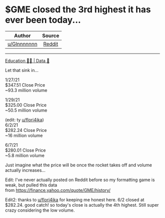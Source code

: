 $GME closed the 3rd highest it has ever been today...
=====================================================

| Author       | Source       | 
| :-------------: |:-------------:|
|  [u/Glnnnnnnn](https://www.reddit.com/user/Glnnnnnnn/) | [Reddit](https://www.reddit.com/r/Superstonk/comments/nurcke/gme_closed_the_3rd_highest_it_has_ever_been_today/) | 

---

[Education 👨‍🏫 | Data 🔢](https://www.reddit.com/r/Superstonk/search?q=flair_name%3A%22Education%20%F0%9F%91%A8%E2%80%8D%F0%9F%8F%AB%20%7C%20Data%20%F0%9F%94%A2%22&restrict_sr=1)

Let that sink in...

1/27/21\
$347.51 Close Price\
~93.3 million volume

1/29/21\
$325.00 Close Price\
~50.5 million volume

(edit: ty [u/flori4ika](https://www.reddit.com/u/flori4ika/))\
6/2/21\
$282.24 Close Price\
~16 million volume

6/7/21\
$280.01 Close Price\
~5.8 million volume

Just imagine what the price will be once the rocket takes off and volume actually increases...

Edit: I've never actually posted on Reddit before so my formatting game is weak, but pulled this data from <https://finance.yahoo.com/quote/GME/history/>

Edit2: thanks to [u/flori4ika](https://www.reddit.com/u/flori4ika/) for keeping me honest here. 6/2 closed at $282.24. good catch! so today's close is actually the 4th highest. Still super crazy considering the low volume.
